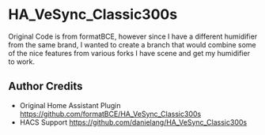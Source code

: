 # HA_VeSync_Classic300s
Original Code is from formatBCE, however since I have a different humidifier from the same brand, I wanted to create a branch that would combine some of the nice features from various forks I have scene and get my humidifier to work.

## Author Credits
 - Original Home Assistant Plugin https://github.com/formatBCE/HA_VeSync_Classic300s
 - HACS Support https://github.com/danielang/HA_VeSync_Classic300s
